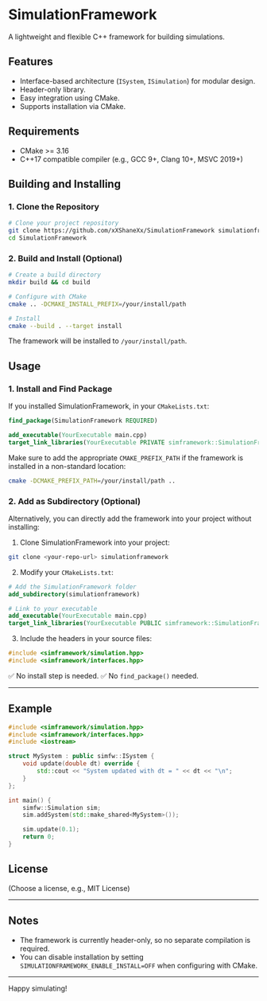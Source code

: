 # SimulationFramework

A lightweight and flexible C++ framework for building simulations.

## Features

* Interface-based architecture (`ISystem`, `ISimulation`) for modular design.
* Header-only library.
* Easy integration using CMake.
* Supports installation via CMake.

## Requirements

* CMake >= 3.16
* C++17 compatible compiler (e.g., GCC 9+, Clang 10+, MSVC 2019+)

## Building and Installing

### 1. Clone the Repository

```bash
# Clone your project repository
git clone https://github.com/xXShaneXx/SimulationFramework simulationframework
cd SimulationFramework
```

### 2. Build and Install (Optional)

```bash
# Create a build directory
mkdir build && cd build

# Configure with CMake
cmake .. -DCMAKE_INSTALL_PREFIX=/your/install/path

# Install
cmake --build . --target install
```

The framework will be installed to `/your/install/path`.

## Usage

### 1. Install and Find Package

If you installed SimulationFramework, in your `CMakeLists.txt`:

```cmake
find_package(SimulationFramework REQUIRED)

add_executable(YourExecutable main.cpp)
target_link_libraries(YourExecutable PRIVATE simframework::SimulationFramework)
```

Make sure to add the appropriate `CMAKE_PREFIX_PATH` if the framework is installed in a non-standard location:

```bash
cmake -DCMAKE_PREFIX_PATH=/your/install/path ..
```

### 2. Add as Subdirectory (Optional)

Alternatively, you can directly add the framework into your project without installing:

1. Clone SimulationFramework into your project:

```bash
git clone <your-repo-url> simulationframework
```

2. Modify your `CMakeLists.txt`:

```cmake
# Add the SimulationFramework folder
add_subdirectory(simulationframework)

# Link to your executable
add_executable(YourExecutable main.cpp)
target_link_libraries(YourExecutable PUBLIC simframework::SimulationFramework)
```

3. Include the headers in your source files:

```cpp
#include <simframework/simulation.hpp>
#include <simframework/interfaces.hpp>
```

✅ No install step is needed.
✅ No `find_package()` needed.

---

## Example

```cpp
#include <simframework/simulation.hpp>
#include <simframework/interfaces.hpp>
#include <iostream>

struct MySystem : public simfw::ISystem {
    void update(double dt) override {
        std::cout << "System updated with dt = " << dt << "\n";
    }
};

int main() {
    simfw::Simulation sim;
    sim.addSystem(std::make_shared<MySystem>());

    sim.update(0.1);
    return 0;
}
```

## License

(Choose a license, e.g., MIT License)

---

## Notes

* The framework is currently header-only, so no separate compilation is required.
* You can disable installation by setting `SIMULATIONFRAMEWORK_ENABLE_INSTALL=OFF` when configuring with CMake.

---

Happy simulating!

